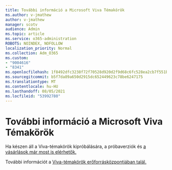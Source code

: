```yaml
---
title: További információ a Microsoft Viva Témakörök
ms.author: v-jmathew
author: v-jmathew
manager: scotv
audience: Admin
ms.topic: article
ms.service: o365-administration
ROBOTS: NOINDEX, NOFOLLOW
localization_priority: Normal
ms.collection: Adm_O365
ms.custom:
- "9004616"
- "8341"
ms.openlocfilehash: 1f8492dfc3238f72f70528d920d2f9d68c6fc528ea2cb7f551b178c163255916
ms.sourcegitcommit: b5f7da89a650d2915dc652449623c78be6247175
ms.translationtype: MT
ms.contentlocale: hu-HU
ms.lasthandoff: 08/05/2021
ms.locfileid: "53992780"
---
```

# <a name="learn-more-about-microsoft-viva-topics"></a>További információ a Microsoft Viva Témakörök

Ha készen áll a Viva-témakörök kipróbálására, a próbaverziók és [a vásárlások már most is elérhetők.](https://aka.ms/BuyVivaTopics)

További információt a [Viva-témakörök erőforrásközpontjában talál.](https://aka.ms/viva/topics/resources)
